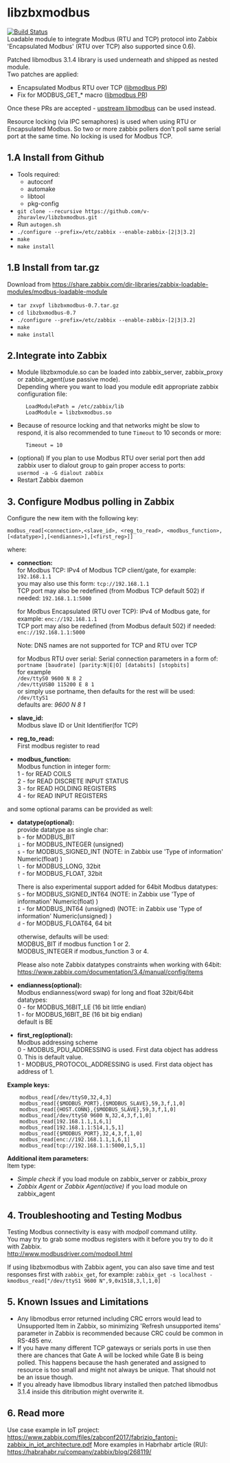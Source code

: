 # libzbxmodbus
[![Build Status](https://travis-ci.org/v-zhuravlev/libzbxmodbus.svg?branch=master)](https://travis-ci.org/v-zhuravlev/libzbxmodbus)  
Loadable module to integrate Modbus (RTU and TCP) protocol into Zabbix  
'Encapsulated Modbus' (RTU over TCP) also supported since 0.6).  

Patched libmodbus 3.1.4 library is used underneath and shipped as nested module.  
Two patches are applied:
- Encapsulated Modbus RTU over TCP ([libmodbus PR](https://github.com/stephane/libmodbus/pull/385))
- Fix for MODBUS_GET_* macro ([libmodbus PR](https://github.com/stephane/libmodbus/pull/441))  

Once these PRs are accepted - [upstream libmodbus](https://github.com/stephane/libmodbus) can be used instead.  

Resource locking (via IPC semaphores) is used when using RTU or Encapsulated Modbus. So two or more zabbix pollers don't poll same serial port at the same time. No locking is used for Modbus TCP.  

## 1.A Install from Github  
  - Tools required:
    - autoconf
    - automake
    - libtool
    - pkg-config
  - `git clone --recursive https://github.com/v-zhuravlev/libzbxmodbus.git`
  - Run `autogen.sh`
  - `./configure --prefix=/etc/zabbix --enable-zabbix-[2|3|3.2]`
  - `make`
  - `make install`  
  
## 1.B Install from tar.gz
Download from  https://share.zabbix.com/dir-libraries/zabbix-loadable-modules/modbus-loadable-module
  - `tar zxvpf libzbxmodbus-0.7.tar.gz`
  - `cd libzbxmodbus-0.7`
  - `./configure --prefix=/etc/zabbix --enable-zabbix-[2|3|3.2]`
  - `make`
  - `make install`

## 2.Integrate into Zabbix  
  - Module libzbxmodule.so can be loaded into zabbix_server, zabbix_proxy or zabbix_agent(use passive mode).  
    Depending where you want to load you module edit appropriate zabbix configuration file:
```
      LoadModulePath = /etc/zabbix/lib
      LoadModule = libzbxmodbus.so
```
  - Because of resource locking and that networks might be slow to respond, it is also recommended to tune `Timeout` to 10 seconds or more:
```
      Timeout = 10
```  
  - (optional) If you plan to use Modbus RTU over serial port then add zabbix user to dialout group to gain proper access to ports:  
      `usermod -a -G dialout zabbix`
  - Restart Zabbix daemon  
  
## 3. Configure Modbus polling in Zabbix
  Configure the new item with the following key:
  
`modbus_read[<connection>,<slave_id>, <reg_to_read>, <modbus_function>, [<datatype>],[<endiannes>],[<first_reg>]]`  

where:  

* **connection:**  
    for Modbus TCP: 
    IPv4 of Modbus TCP client/gate, for example: `192.168.1.1`  
    you may also use this form: `tcp://192.168.1.1`  
    TCP port may also be redefined (from Modbus TCP default 502) if needed: `192.168.1.1:5000` 
    
    for Modbus Encapsulated (RTU over TCP): 
    IPv4 of Modbus gate, for example: `enc://192.168.1.1`  
    TCP port may also be redefined (from Modbus default 502) if needed: `enc://192.168.1.1:5000`
    
    Note: DNS names are not supported for TCP and RTU over TCP
    
      
    for Modbus RTU over serial:
    Serial connection parameters in a form of:  
      `portname [baudrate] [parity:N|E|O] [databits] [stopbits]`  
    for example  
     `/dev/ttyS0 9600 N 8 2`  
     `/dev/ttyUSB0 115200 E 8 1`  
    or simply use portname, then defaults for the rest will be used:  
      `/dev/ttyS1 `  
    defaults are: *9600 N 8 1*  
    
* **slave_id:**  
    Modbus slave ID or Unit Identifier(for TCP)

* **reg_to_read:**  
    First modbus register to read
    
* **modbus_function:**  
    Modbus function in integer form:  
    1 - for READ COILS  
    2 - for READ DISCRETE INPUT STATUS    
    3 - for READ HOLDING REGISTERS  
    4 - for READ INPUT REGISTERS  
    
and some optional params can be provided as well:  
  
* **datatype(optional):**  
    provide datatype as single char:  
      `b` - for MODBUS_BIT  
      `i` - for MODBUS_INTEGER (unsigned)  
      `s` - for MODBUS_SIGNED_INT (NOTE: in Zabbix use 'Type of information' Numeric(float) )  
      `l` - for MODBUS_LONG, 32bit  
      `f` - for MODBUS_FLOAT, 32bit  
      
    There is also experimental support added for 64bit Modbus datatypes:  
      `S` - for MODBUS_SIGNED_INT64 (NOTE: in Zabbix use 'Type of information' Numeric(float) )  
      `I` - for MODBUS_INT64 (unsigned) (NOTE: in Zabbix use 'Type of information' Numeric(unsigned) )  
      `d` - for MODBUS_FLOAT64, 64 bit  
    
    otherwise, defaults will be used:  
      MODBUS_BIT if modbus function 1 or 2.  
      MODBUS_INTEGER if modbus_function 3 or 4.  
    
    Please also note Zabbix datatypes constraints when working with 64bit:  
    https://www.zabbix.com/documentation/3.4/manual/config/items  
  
* **endianness(optional):**   
    Modbus endianness(word swap) for long and float 32bit/64bit datatypes:  
      0 - for MODBUS_16BIT_LE (16 bit little endian)  
      1 - for MODBUS_16BIT_BE (16 bit big endian)  
    default is BE  
    
* **first_reg(optional):**  
    Modbus addressing scheme  
      0 - MODBUS_PDU_ADDRESSING is used. First data object has address 0. This is default value.  
      1 - MODBUS_PROTOCOL_ADDRESSING is used. First data object has address of 1.  
      
    
**Example keys:**  
```
    modbus_read[/dev/ttyS0,32,4,3]
    modbus_read[{$MODBUS_PORT},{$MODBUS_SLAVE},59,3,f,1,0]
    modbus_read[{HOST.CONN},{$MODBUS_SLAVE},59,3,f,1,0]
    modbus_read[/dev/ttyS0 9600 N,32,4,3,f,1,0]
    modbus_read[192.168.1.1,1,6,1]
    modbus_read[192.168.1.1:514,1,5,1]
    modbus_read[{$MODBUS_PORT},32,4,3,f,1,0]
    modbus_read[enc://192.168.1.1,1,6,1]
    modbus_read[tcp://192.168.1.1:5000,1,5,1]
```
  
**Additional item parameters:**  
Item type:  
  
* *Simple check* if you load module on zabbix_server or zabbix_proxy  
* *Zabbix Agent* or *Zabbix Agent(active)* if you load module on zabbix_agent  

  
    
## 4. Troubleshooting and Testing Modbus

Testing Modbus connectivity is easy with *modpoll* command utility.  
You may try to grab some modbus registers with it before you try to do it with Zabbix.  
http://www.modbusdriver.com/modpoll.html

If using libzbxmodbus with Zabbix agent, you can also save time and test responses first with `zabbix_get`, for example:
`zabbix_get -s localhost -kmodbus_read["/dev/ttyS1 9600 N",9,0x1518,3,l,1,0]`
  
## 5. Known Issues and Limitations  
 - Any libmodbus error returned including CRC errors would lead to Unsupported Item in Zabbix, so minimizing 'Refresh unsupported items' parameter in Zabbix is recommended because CRC could be common in RS-485 env.  
 - If you have many different TCP gateways or serials ports in use then there are chances that Gate A will be locked while Gate B is being polled. This happens because the hash generated and assigned to resource is too small and might not always be unique. That should not be an issue though.
 - If you already have libmodbus library installed then patched libmodbus 3.1.4 inside this ditribution might overwrite it.  
 
 ## 6. Read more  
 Use case example in IoT project: https://www.zabbix.com/files/zabconf2017/fabrizio_fantoni-zabbix_in_iot_architecture.pdf
 More examples in Habrhabr article (RU): https://habrahabr.ru/company/zabbix/blog/268119/
 

